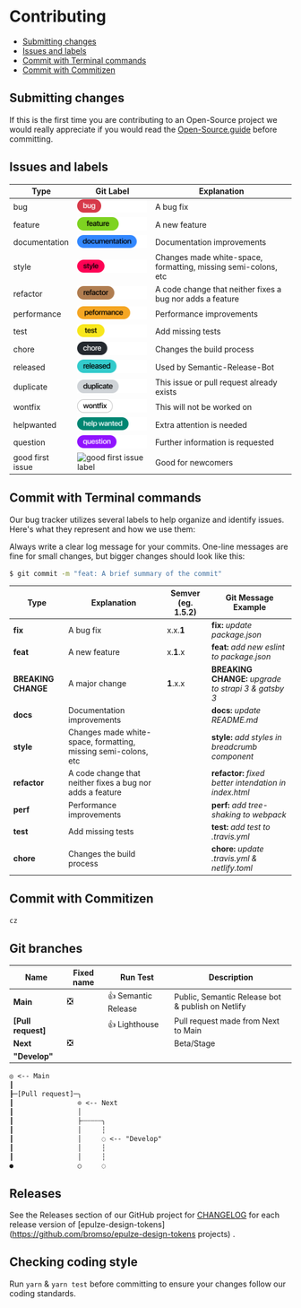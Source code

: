 # Contributing

- [Submitting changes](#submitting-changes)
- [Issues and labels](#issues-and-labels)
- [Commit with Terminal commands](commit-with-terminal-commands)
- [Commit with Commitizen](commit-with-commitizen)

## Submitting changes

If this is the first time you are contributing to an Open-Source project we would really appreciate if you would read the [Open-Source.guide](https://opensource.guide/) before committing.

## Issues and labels

| Type             | Git Label                                                      | Explanation                                                    |
| ---------------- | -------------------------------------------------------------- | -------------------------------------------------------------- |
| bug              | ![bug label](docs/img/label-bug.svg)                           | A bug fix                                                      |
| feature          | ![feature label](docs/img/label-feature.svg)                   | A new feature                                                  |
| documentation    | ![documentation label](docs/img/label-documentation.svg)       | Documentation improvements                                     |
| style            | ![style label](docs/img/label-style.svg)                       | Changes made white-space, formatting, missing semi-colons, etc |
| refactor         | ![refactor label](docs/img/label-refactor.svg)                 | A code change that neither fixes a bug nor adds a feature      |
| performance      | ![performance label](docs/img/label-performance.svg)           | Performance improvements                                       |
| test             | ![test label](docs/img/label-test.svg)                         | Add missing tests                                              |
| chore            | ![chore label](docs/img/label-chore.svg)                       | Changes the build process                                      |
| released         | ![released label](docs/img/label-released.svg)                 | Used by Semantic-Release-Bot                                   |
| duplicate        | ![duplicate label](docs/img/label-duplicate.svg)               | This issue or pull request already exists                      |
| wontfix          | ![won't fix label](docs/img/label-wontfix.svg)                 | This will not be worked on                                     |
| helpwanted       | ![help wanted label](docs/img/label-help-wanted.svg)           | Extra attention is needed                                      |
| question         | ![question label](docs/img/label-question.svg)                 | Further information is requested                               |
| good first issue | ![good first issue label](docs/img/label-good-first-issue.svg) | Good for newcomers                                             |

## Commit with Terminal commands

Our bug tracker utilizes several labels to help organize and identify issues. Here's what they represent and how we use them:

Always write a clear log message for your commits. One-line messages are fine for small changes, but bigger changes should look like this:

```sh
$ git commit -m "feat: A brief summary of the commit"
```

| Type                | Explanation                                                    | Semver (eg. 1.5.2) | Git Message Example                                    |
| ------------------- | -------------------------------------------------------------- | ------------------ | ------------------------------------------------------ |
| **fix**             | A bug fix                                                      | x.x.**1**          | **fix:** _update package.json_                         |
| **feat**            | A new feature                                                  | x.**1**.x          | **feat:** _add new eslint to package.json_             |
| **BREAKING CHANGE** | A major change                                                 | **1**.x.x          | **BREAKING CHANGE:** _upgrade to strapi 3 & gatsby 3_  |
| **docs**            | Documentation improvements                                     |                    | **docs:** _update README.md_                           |
| **style**           | Changes made white-space, formatting, missing semi-colons, etc |                    | **style:** _add styles in breadcrumb component_        |
| **refactor**        | A code change that neither fixes a bug nor adds a feature      |                    | **refactor:** _fixed better intendation in index.html_ |
| **perf**            | Performance improvements                                       |                    | **perf:** _add tree-shaking to webpack_                |
| **test**            | Add missing tests                                              |                    | **test:** _add test to .travis.yml_                    |
| **chore**           | Changes the build process                                      |                    | **chore:** _update .travis.yml & netlify.toml_         |

## Commit with Commitizen

```sh
cz
```

## Git branches

| Name               | Fixed name | Run Test            | Description                                       |
| ------------------ | ---------- | ------------------- | ------------------------------------------------- |
| **Main**           | ❎         | 👍 Semantic Release | Public, Semantic Release bot & publish on Netlify |
| **[Pull request]** |            | 👍 Lighthouse       | Pull request made from Next to Main               |
| **Next**           | ❎         |                     | Beta/Stage                                        |
| **"Develop"**      |            |                     |                                                   |

```text
◎ <-- Main
┃
┠─[Pull request]─╮
┃                ⊙ <-- Next
┃                │
┃                ├┄┄┄┄┄╮
┃                │     ┆
┃                │     ◌ <-- "Develop"
┃                │     ┆
┃                │     ┆
●                ○     ◌
```

## Releases

See the Releases section of our GitHub project for [CHANGELOG](https://github.com/bromso/epulze-design-tokens/blob/main/CHANGELOG.md) for each release version of [epulze-design-tokens](https://github.com/bromso/epulze-design-tokens projects) .

## Checking coding style

Run `yarn` & `yarn test` before committing to ensure your changes follow our coding standards.
